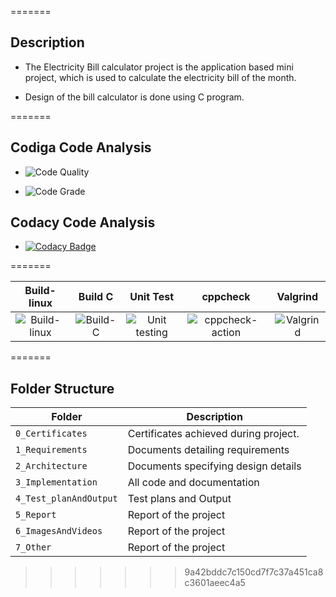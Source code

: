 
=======
## Description

* The Electricity Bill calculator project is the application based mini project, which is used to calculate the electricity bill of the month.

* Design of the bill calculator is done using C program. 

=======

## Codiga Code Analysis
* ![Code Quality](https://api.codiga.io/project/31080/score/svg)

* ![Code Grade](https://api.codiga.io/project/31080/status/svg)


## Codacy Code Analysis

*  [![Codacy Badge](https://app.codacy.com/project/badge/Grade/7be3419e53f5431d80786083e08a3731)](https://www.codacy.com/gh/habeeb063/M1_Billcalculator_App/dashboard?utm_source=github.com&amp;utm_medium=referral&amp;utm_content=habeeb063/M1_Billcalculator_App&amp;utm_campaign=Badge_Grade)

=======


|Build- linux|Build C|Unit Test|cppcheck|Valgrind|
|:--:|:--:|:--:|:--:|:--:|
|![Build-linux](https://github.com/habeeb063/M1_Billcalculator_App/actions/workflows/linux%20-build.yml/badge.svg)|![Build-C](https://github.com/habeeb063/M1_Billcalculator_App/actions/workflows/Build%20C.yml/badge.svg)|![Unit testing](https://github.com/habeeb063/M1_Billcalculator_App/actions/workflows/unit-testing.yml/badge.svg)|![cppcheck-action](https://github.com/habeeb063/M1_Billcalculator_App/actions/workflows/c-cpp.yml/badge.svg)|![Valgrind](https://github.com/habeeb063/M1_Billcalculator_App/actions/workflows/Valgrind.yml/badge.svg)|

=======

## Folder Structure
Folder            | Description
-----------------------| -----------------------------------------
`0_Certificates`       | Certificates achieved during project.
`1_Requirements`       | Documents detailing requirements
`2_Architecture`       | Documents specifying design details
`3_Implementation`     | All code and documentation
`4_Test_planAndOutput` | Test plans and Output
`5_Report`             | Report of the project
`6_ImagesAndVideos`    | Report of the project
`7_Other`              | Report of the project

>>>>>>> 9a42bddc7c150cd7f7c37a451ca8c3601aeec4a5
